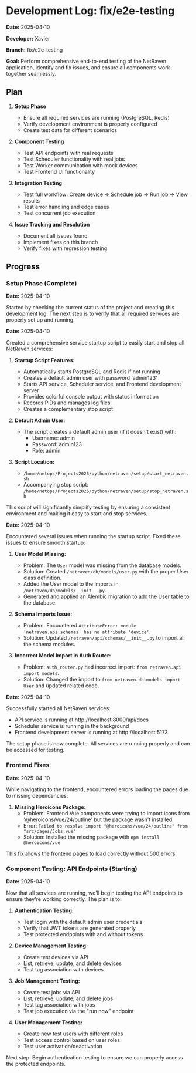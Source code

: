 # Development Log: fix/e2e-testing

**Date:** 2025-04-10

**Developer:** Xavier

**Branch:** fix/e2e-testing

**Goal:** Perform comprehensive end-to-end testing of the NetRaven application, identify and fix issues, and ensure all components work together seamlessly.

## Plan

1. **Setup Phase**
   - Ensure all required services are running (PostgreSQL, Redis)
   - Verify development environment is properly configured
   - Create test data for different scenarios

2. **Component Testing**
   - Test API endpoints with real requests
   - Test Scheduler functionality with real jobs
   - Test Worker communication with mock devices
   - Test Frontend UI functionality

3. **Integration Testing**
   - Test full workflow: Create device → Schedule job → Run job → View results
   - Test error handling and edge cases
   - Test concurrent job execution

4. **Issue Tracking and Resolution**
   - Document all issues found
   - Implement fixes on this branch
   - Verify fixes with regression testing

## Progress

### Setup Phase (Complete)

**Date:** 2025-04-10

Started by checking the current status of the project and creating this development log. The next step is to verify that all required services are properly set up and running.

**Date:** 2025-04-10

Created a comprehensive service startup script to easily start and stop all NetRaven services:

1. **Startup Script Features:**
   - Automatically starts PostgreSQL and Redis if not running
   - Creates a default admin user with password 'admin123'
   - Starts API service, Scheduler service, and Frontend development server
   - Provides colorful console output with status information
   - Records PIDs and manages log files
   - Creates a complementary stop script

2. **Default Admin User:**
   - The script creates a default admin user (if it doesn't exist) with:
     - Username: admin
     - Password: admin123
     - Role: admin

3. **Script Location:**
   - `/home/netops/Projects2025/python/netraven/setup/start_netraven.sh`
   - Accompanying stop script: `/home/netops/Projects2025/python/netraven/setup/stop_netraven.sh`

This script will significantly simplify testing by ensuring a consistent environment and making it easy to start and stop services.

**Date:** 2025-04-10

Encountered several issues when running the startup script. Fixed these issues to ensure smooth startup:

1. **User Model Missing:**
   - Problem: The `User` model was missing from the database models.
   - Solution: Created `/netraven/db/models/user.py` with the proper User class definition.
   - Added the User model to the imports in `/netraven/db/models/__init__.py`.
   - Generated and applied an Alembic migration to add the User table to the database.

2. **Schema Imports Issue:**
   - Problem: Encountered `AttributeError: module 'netraven.api.schemas' has no attribute 'device'`.
   - Solution: Updated `/netraven/api/schemas/__init__.py` to import all the schema modules.

3. **Incorrect Model Import in Auth Router:**
   - Problem: `auth_router.py` had incorrect import: `from netraven.api import models`.
   - Solution: Changed the import to `from netraven.db.models import User` and updated related code.

**Date:** 2025-04-10

Successfully started all NetRaven services:
- API service is running at http://localhost:8000/api/docs
- Scheduler service is running in the background
- Frontend development server is running at http://localhost:5173

The setup phase is now complete. All services are running properly and can be accessed for testing.

### Frontend Fixes

**Date:** 2025-04-10

While navigating to the frontend, encountered errors loading the pages due to missing dependencies:

1. **Missing Heroicons Package:**
   - Problem: Frontend Vue components were trying to import icons from '@heroicons/vue/24/outline' but the package wasn't installed.
   - Error: `Failed to resolve import "@heroicons/vue/24/outline" from "src/pages/Jobs.vue"`
   - Solution: Installed the missing package with `npm install @heroicons/vue`

This fix allows the frontend pages to load correctly without 500 errors.

### Component Testing: API Endpoints (Starting)

**Date:** 2025-04-10

Now that all services are running, we'll begin testing the API endpoints to ensure they're working correctly. The plan is to:

1. **Authentication Testing:**
   - Test login with the default admin user credentials
   - Verify that JWT tokens are generated properly
   - Test protected endpoints with and without tokens

2. **Device Management Testing:**
   - Create test devices via API
   - List, retrieve, update, and delete devices
   - Test tag association with devices

3. **Job Management Testing:**
   - Create test jobs via API
   - List, retrieve, update, and delete jobs
   - Test tag association with jobs
   - Test job execution via the "run now" endpoint

4. **User Management Testing:**
   - Create new test users with different roles
   - Test access control based on user roles
   - Test user activation/deactivation

Next step: Begin authentication testing to ensure we can properly access the protected endpoints. 
